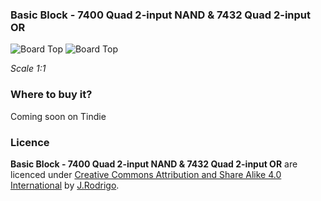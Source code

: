 ### Basic Block - 7400 Quad 2-input NAND & 7432 Quad 2-input OR

![Board Top](https://cdn.rawgit.com/logicblock/logicblock.github.io/master/images/boards/BB-OR-NAND.v1.1-top.svg) ![Board Top](https://cdn.rawgit.com/logicblock/logicblock.github.io/master/images/boards/BB-OR-NAND.v1.1-bottom.svg)

*Scale 1:1*

### Where to buy it?
Coming soon on Tindie

### Licence
**Basic Block - 7400 Quad 2-input NAND & 7432 Quad 2-input OR** are licenced under [Creative Commons Attribution and Share Alike 4.0 International](https://github.com/logicblock/Basic-Block-OR-NAND/blob/master/LICENSE.md) by [J.Rodrigo](http://www.jrodrigo.net).
